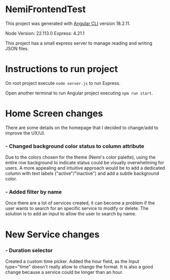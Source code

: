 # NemiFrontendTest

This project was generated with [Angular CLI](https://github.com/angular/angular-cli) version 18.2.11.

Node Version: 22.113.0
Express: 4.21.1

This project has a small express server to manage reading and writing JSON files.

# Instructions to run project

On root project execute `node server.js` to run Express.

Open another terminal to run Angular project executing `npm run start`.

# Home Screen changes

There are some details on the homepage that I decided to change/add to improve the UX/UI.

### - Changed background color status to column attribute

Due to the colors chosen for the theme (Nemi's color palette), using the entire row background to indicate status could be visually overwhelming for users. A more appealing and intuitive approach would be to add a dedicated column with text labels ("active"/"inactive") and add a subtle background color.

### - Added filter by name

Once there are a lot of services created, it can become a problem if the user wants to search for an specific service to modify or delete. The solution is to add an input to allow the user to search by name.

# New Service changes

### - Duration selector

Created a custom time picker. Added the hour field, as the Input type="time" doesn't really allow to change the format. It is also a good change because a service could be longer than an hour.
